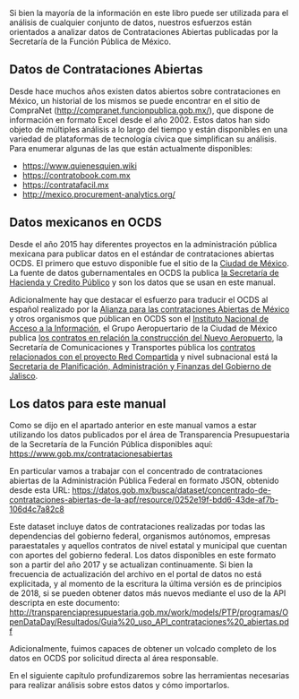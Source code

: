 Si bien la mayoría de la información en este libro puede ser utilizada para el análisis de cualquier conjunto de datos, nuestros esfuerzos  están orientados a analizar datos de Contrataciones Abiertas publicadas por la Secretaría de la Función Pública de México.

## Datos de Contrataciones Abiertas
Desde hace muchos años existen datos abiertos sobre contrataciones en México, un historial de los mismos se puede encontrar en el sitio de CompraNet (http://compranet.funcionpublica.gob.mx/), que dispone de información en formato Excel desde el año 2002. Estos datos han sido objeto de múltiples análisis a lo largo del tiempo y están disponibles en una variedad de plataformas de tecnología cívica que simplifican su análisis. Para enumerar algunas de las que están actualmente disponibles:
* https://www.quienesquien.wiki
* https://contratobook.com.mx
* https://contratafacil.mx
* http://mexico.procurement-analytics.org/

## Datos mexicanos en OCDS
Desde el año 2015 hay diferentes proyectos en la administración pública mexicana para publicar datos en el estándar de contrataciones abiertas OCDS. El primero que estuvo disponible fue el sitio de la [Ciudad de México](http://www.contratosabiertos.cdmx.gob.mx/contratos). La fuente de datos gubernamentales en OCDS la publica [la Secretaría de Hacienda y Credito Público](https://www.gob.mx/contratacionesabiertas/home) y son los datos que se usan en este manual. 

Adicionalmente hay que destacar el esfuerzo para traducir el OCDS al español realizado por la [Alianza para las contrataciones Abiertas de México](https://www.contratacionesabiertas.mx/) y otros organismos que públican en OCDS son el [Instituto Nacional de Acceso a la Información](http://contratacionesabiertas.inai.org.mx), el Grupo Aeropuertario de la Ciudad de México publica [los contratos en relación la construcción del Nuevo Aeropuerto](https://datos.gob.mx/nuevoaeropuerto/), la Secretaría de Comunicaciones y Transportes pública los [contratos relacionados con el proyecto Red Compartida](https://datos.gob.mx/redcompartida/) y nivel subnacional está la [Secretaria de Planificación, Administración y Finanzas del Gobierno de Jalisco](https://contratacionesabiertas.jalisco.gob.mx/contratosabiertos/). 

## Los datos para este manual
Como se dijo en el apartado anterior en este manual vamos a estar utilizando los datos publicados por el área de Transparencia Presupuestaria de la Secretaría de la Función Pública disponibles aquí: https://www.gob.mx/contratacionesabiertas

En particular vamos a trabajar con el concentrado de contrataciones abiertas de la Administración Pública Federal en formato JSON, obtenido desde esta URL: https://datos.gob.mx/busca/dataset/concentrado-de-contrataciones-abiertas-de-la-apf/resource/0252e19f-bdd6-43de-af7b-106d4c7a82c8

Este dataset incluye datos de contrataciones realizadas por todas las dependencias del gobierno federal, organismos autónomos, empresas paraestatales y aquellos contratos de nivel estatal y municipal que cuentan con aportes del gobierno federal. Los datos disponibles en este formato son a partir del año 2017 y se actualizan continuamente. Si bien la frecuencia de actualización del archivo en el portal de datos no está explicitada, y al momento de la escritura la última versión es de principios de 2018, si se pueden obtener datos más nuevos mediante el uso de la API descripta en este documento: http://transparenciapresupuestaria.gob.mx/work/models/PTP/programas/OpenDataDay/Resultados/Guia%20_uso_API_contrataciones%20_abiertas.pdf

Adicionalmente, fuimos capaces de obtener un volcado completo de los datos en OCDS por solicitud directa al área responsable.

En el siguiente capítulo profundizaremos sobre las herramientas necesarias para realizar análisis sobre estos datos y cómo importarlos.
